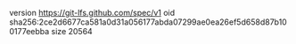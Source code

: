 version https://git-lfs.github.com/spec/v1
oid sha256:2ce2d6677ca581a0d31a056177abda07299ae0ea26ef5d658d87b100177eebba
size 20564
